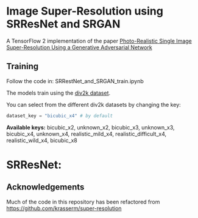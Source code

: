 # Image Super-Resolution using SRResNet and SRGAN

A TensorFlow 2 implementation of the paper [Photo-Realistic Single Image Super-Resolution Using a Generative Adversarial
Network](https://arxiv.org/pdf/1609.04802.pdf)


## Training

Follow the code in: SRRestNet_and_SRGAN_train.ipynb

The models train using the [div2k dataset](https://data.vision.ee.ethz.ch/cvl/DIV2K/).

You can select from the different div2k datasets by changing the key:

```python
dataset_key = "bicubic_x4" # by default
```

**Available keys:** bicubic_x2, unknown_x2, bicubic_x3, unknown_x3, bicubic_x4, unknown_x4, realistic_mild_x4, realistic_difficult_x4, realistic_wild_x4, bicubic_x8

# SRResNet:

 


## Acknowledgements

Much of the code in this repository has been refactored from 
https://github.com/krasserm/super-resolution